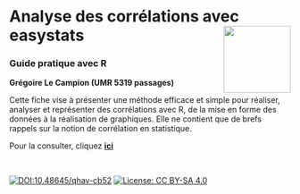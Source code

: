 # Analyse des corrélations avec easystats [<img src="https://rzine.fr/img/Rzine_logo.png"  align="right" width="120"/>](http://rzine.fr/)
### Guide pratique avec R
**Grégoire Le Campion (UMR 5319 passages)**
<br/>  

Cette fiche vise à présenter une méthode efficace et simple pour réaliser, analyser et représenter des corrélations avec R, de la mise en forme des données à la réalisation de graphiques. Elle ne contient que de brefs rappels sur la notion de corrélation en statistique.

Pour la consulter, cliquez [**ici**](https://rzine.fr/docs/20200526_glecampion_initiation_aux_correlations/index.html)


<br/>  

[![DOI:10.48645/qhav-cb52](https://zenodo.org/badge/DOI/10.48645/qhav-cb52.svg)](https://doi.org/10.48645/qhav-cb52)
[![License: CC BY-SA 4.0](https://img.shields.io/badge/License-CC%20BY--SA%204.0-lightgrey.svg)](http://creativecommons.org/licenses/by-sa/4.0/)
